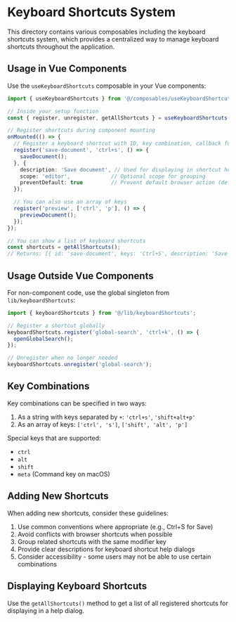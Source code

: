 # Keyboard Shortcuts System

This directory contains various composables including the keyboard shortcuts system, which provides a centralized way to manage keyboard shortcuts throughout the application.

## Usage in Vue Components

Use the `useKeyboardShortcuts` composable in your Vue components:

```typescript
import { useKeyboardShortcuts } from '@/composables/useKeyboardShortcuts';

// Inside your setup function
const { register, unregister, getAllShortcuts } = useKeyboardShortcuts();

// Register shortcuts during component mounting
onMounted(() => {
  // Register a keyboard shortcut with ID, key combination, callback function, and options
  register('save-document', 'ctrl+s', () => {
    saveDocument();
  }, { 
    description: 'Save document', // Used for displaying in shortcut help
    scope: 'editor',             // Optional scope for grouping
    preventDefault: true         // Prevent default browser action (default: true)
  });

  // You can also use an array of keys
  register('preview', ['ctrl', 'p'], () => {
    previewDocument();
  });
});

// You can show a list of keyboard shortcuts
const shortcuts = getAllShortcuts();
// Returns: [{ id: 'save-document', keys: 'Ctrl+S', description: 'Save document', scope: 'editor' }, ...]
```

## Usage Outside Vue Components

For non-component code, use the global singleton from `lib/keyboardShortcuts`:

```typescript
import { keyboardShortcuts } from '@/lib/keyboardShortcuts';

// Register a shortcut globally
keyboardShortcuts.register('global-search', 'ctrl+k', () => {
  openGlobalSearch();
});

// Unregister when no longer needed
keyboardShortcuts.unregister('global-search');
```

## Key Combinations

Key combinations can be specified in two ways:

1. As a string with keys separated by `+`: `'ctrl+s'`, `'shift+alt+p'`
2. As an array of keys: `['ctrl', 's']`, `['shift', 'alt', 'p']`

Special keys that are supported:
- `ctrl`
- `alt`
- `shift`
- `meta` (Command key on macOS)

## Adding New Shortcuts

When adding new shortcuts, consider these guidelines:

1. Use common conventions where appropriate (e.g., Ctrl+S for Save)
2. Avoid conflicts with browser shortcuts when possible
3. Group related shortcuts with the same modifier key
4. Provide clear descriptions for keyboard shortcut help dialogs
5. Consider accessibility - some users may not be able to use certain combinations

## Displaying Keyboard Shortcuts

Use the `getAllShortcuts()` method to get a list of all registered shortcuts for displaying in a help dialog.
